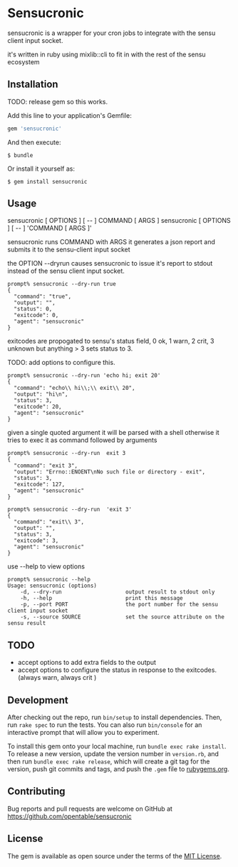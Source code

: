 # Sensucronic

sensucronic is a wrapper for your cron jobs to integrate with
the sensu client input socket.

it's written in ruby using mixlib::cli to fit in with the rest of the
sensu ecosystem

## Installation

TODO: release gem so this works.

Add this line to your application's Gemfile:

```ruby
gem 'sensucronic'
```

And then execute:

    $ bundle

Or install it yourself as:

    $ gem install sensucronic

## Usage

sensucronic [ OPTIONS ] [ -- ] COMMAND [ ARGS ]
sensucronic [ OPTIONS ] [ -- ] 'COMMAND [ ARGS ]'

sensucronic runs COMMAND with ARGS it generates a json report and submits
it to the sensu-client input socket

the OPTION --dryrun causes sensucronic to issue it's report to stdout
instead of the sensu client input socket.

```
prompt% sensucronic --dry-run true     
{
  "command": "true",
  "output": "",
  "status": 0,
  "exitcode": 0,
  "agent": "sensucronic"
}
```

exitcodes are propogated to sensu's status field,  0 ok, 1 warn, 2 crit, 3
unknown  but anything > 3 sets status to 3.  

TODO: add options to configure this.

```
prompt% sensucronic --dry-run 'echo hi; exit 20'
{
  "command": "echo\\ hi\\;\\ exit\\ 20",
  "output": "hi\n",
  "status": 3,
  "exitcode": 20,
  "agent": "sensucronic"
}
```

given a single quoted argument it will be parsed with a shell
otherwise it tries to exec it as command followed by arguments

```
prompt% sensucronic --dry-run  exit 3
{
  "command": "exit 3",
  "output": "Errno::ENOENT\nNo such file or directory - exit",
  "status": 3,
  "exitcode": 127,
  "agent": "sensucronic"
}
```

```
prompt% sensucronic --dry-run  'exit 3'
{
  "command": "exit\\ 3",
  "output": "",
  "status": 3,
  "exitcode": 3,
  "agent": "sensucronic"
}

```

use --help to view options
```
prompt% sensucronic --help 
Usage: sensucronic (options)
    -d, --dry-run                    output result to stdout only
    -h, --help                       print this message
    -p, --port PORT                  the port number for the sensu client input socket
    -s, --source SOURCE              set the source attribute on the sensu result
```

## TODO
- accept options to add extra fields to the output
- accept options to configure the status in response to the exitcodes.  (always warn,  always crit ) 

## Development

After checking out the repo, run `bin/setup` to install dependencies. Then, run `rake spec` to run the tests. You can also run `bin/console` for an interactive prompt that will allow you to experiment.

To install this gem onto your local machine, run `bundle exec rake install`. To release a new version, update the version number in `version.rb`, and then run `bundle exec rake release`, which will create a git tag for the version, push git commits and tags, and push the `.gem` file to [rubygems.org](https://rubygems.org).

## Contributing

Bug reports and pull requests are welcome on GitHub at https://github.com/opentable/sensucronic

## License

The gem is available as open source under the terms of the [MIT License](http://opensource.org/licenses/MIT).

